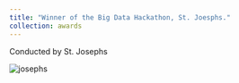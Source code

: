 ```yaml
---
title: "Winner of the Big Data Hackathon, St. Joesphs."
collection: awards
---
```


Conducted by St. Josephs

![josephs](https://parasnaren.github.io/images/stjosephs.jpeg)

